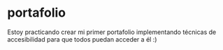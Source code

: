 # portafolio
Estoy practicando crear mi primer portafolio implementando técnicas de accesibilidad para que todos puedan acceder a él :)
